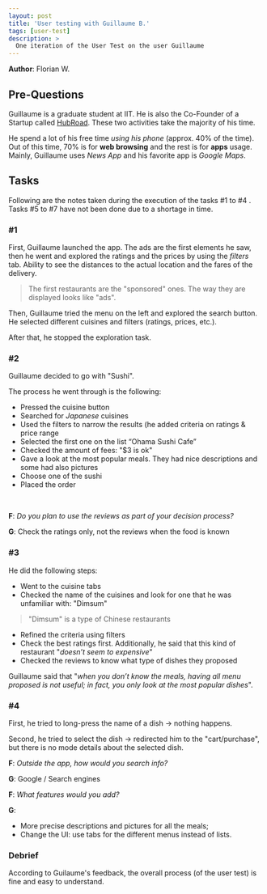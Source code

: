 ```yaml
---
layout: post
title: 'User testing with Guillaume B.'
tags: [user-test]
description: >
  One iteration of the User Test on the user Guillaume
---
```

**Author**: Florian W.

## Pre-Questions
Guillaume is a graduate student at IIT. He is also the Co-Founder of a Startup called [HubRoad](http://hubroad.io/). These two activities take the majority of his time.

He spend a lot of his free time _using his phone_ (approx. 40% of the time). Out of this time, 70% is for **web browsing** and the rest is  for **apps** usage.
Mainly, Guillaume uses _News App_ and his favorite app is _Google Maps_.

## Tasks
Following are the notes taken during the execution of the tasks #1 to #4 . Tasks #5 to #7 have not been done due to a shortage in time.

### #1
First, Guillaume launched the app. The ads are the first elements he saw, then he went and explored the ratings and the prices by using the _filters_ tab. Ability to see the distances to the actual location and the fares of the delivery.

> The first restaurants are the "sponsored" ones. The way they are displayed looks like "ads".

Then, Guillaume tried the menu on the left and explored the search button. He selected different cuisines and filters (ratings, prices, etc.).

After that, he stopped the exploration task.

### #2
Guillaume decided to go with "Sushi".

The process he went through is the following:
* Pressed the cuisine button
* Searched for _Japanese_ cuisines
* Used the filters to narrow the results (he added criteria on ratings & price range
* Selected the first one on the list “Ohama Sushi Cafe”
* Checked the amount of fees: "$3 is ok"
* Gave a look at the most popular meals. They had nice descriptions and some had also pictures
* Choose one of the sushi
* Placed the order

<br>

**F**: _Do you plan to use the reviews as part of your decision process?_

**G**: Check the ratings only, not the reviews when the food is known

### #3
He did the following steps:
* Went to the cuisine tabs
* Checked the name of the cuisines and look for one that he was unfamiliar with: "Dimsum"
> "Dimsum" is a type of Chinese restaurants

* Refined the criteria using filters
* Check the best ratings first. Additionally, he said that this kind of restaurant "_doesn’t seem to expensive_"
* Checked the reviews to know what type of dishes they proposed

Guillaume said that "_when you don’t know the meals, having all menu proposed is not useful; in fact, you only look at the most popular dishes_".

### #4
First, he tried to long-press the name of a dish → nothing happens.

Second, he tried to select the dish → redirected him to the "cart/purchase", but there is no mode details about the selected dish.

**F**: _Outside the app, how would you search info?_

**G**: Google / Search engines

**F**: _What features would you add?_

**G**:
- More precise descriptions and pictures for all the meals;
- Change the UI: use tabs for the different menus instead of lists.

### Debrief
According to Guilaume's feedback, the overall process (of the user test) is fine and easy to understand.
